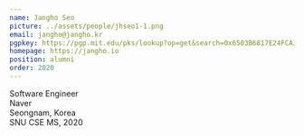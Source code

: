 ```yaml
---
name: Jangho Seo
picture: ../assets/people/jhseo1-1.png
email: jangho@jangho.kr
pgpkey: https://pgp.mit.edu/pks/lookup?op=get&search=0x6503B6817E24FCA3
homepage: https://jangho.io
position: alumni
order: 2020
---
```

Software Engineer<br>
Naver<br>
Seongnam, Korea<br>
SNU CSE MS, 2020